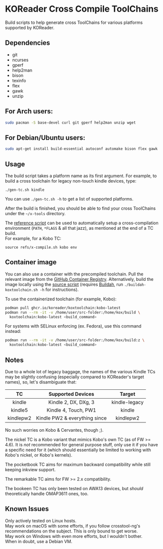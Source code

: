 # KOReader Cross Compile ToolChains

Build scripts to help generate cross ToolChains for various platforms supported by KOReader.


## Dependencies

* git
* ncurses
* gperf
* help2man
* bison
* texinfo
* flex
* gawk
* unzip

## For Arch users:
```bash
sudo pacman -S base-devel curl git gperf help2man unzip wget
```

## For Debian/Ubuntu users:

```bash
sudo apt-get install build-essential autoconf automake bison flex gawk libtool libtool-bin libncurses-dev curl file git gperf help2man texinfo unzip wget
```

## Usage

The build script takes a platform name as its first argument.
For example, to build a cross toolchain for legacy non-touch kindle devices, type:

```
./gen-tc.sh kindle
```

You can use `./gen-tc.sh -h` to get a list of supported platforms.

After the build is finished, you should be able to find your cross ToolChains under the `~/x-tools` directory.

The [reference script](/refs/x-compile.sh) can be used to automatically setup a cross-compilation environment (`PATH`, `*FLAGS` & all that jazz), as mentioned at the end of a TC build.  
For example, for a Kobo TC:
```shell
source refs/x-compile.sh kobo env
```

## Container image

You can also use a container with the precompiled toolchain. Pull the relevant image from the [GitHub Container Registry](https://ghcr.io/koreader/koxtoolchain). Alternatively, build the image locally using the [source script](./buildah-koxtoolchain.sh) (requires [Buildah](https://buildah.io/), run `./buildah-koxtoolchain.sh -h` for instructions).

To use the containerized toolchain (for example, Kobo):

```bash
podman pull ghcr.io/koreader/koxtoolchain:kobo-latest
podman run --rm -it -v /home/user/src-folder:/home/kox/build \
  koxtoolchain:kobo-latest <build_command>
```

For systems with SELinux enforcing (ex. Fedora), use this command instead:

```bash
podman run --rm -it -v /home/user/src-folder:/home/kox/build:z \
  koxtoolchain:kobo-latest <build_command>
```

## Notes

Due to a whole lot of legacy baggage, the names of the various Kindle TCs may be slightly confusing (especially compared to KOReader's target names), so, let's disambiguate that:

|     TC    |       Supported Devices       |     Target    |
|:---------:|:-----------------------------:|:-------------:|
|   kindle  |      Kindle 2, DX, DXg, 3     | kindle-legacy |
|  kindle5  |      Kindle 4, Touch, PW1     |     kindle    |
| kindlepw2 | Kindle PW2 & everything since |   kindlepw2   |

No such worries on Kobo & Cervantes, though ;).  

The nickel TC is a Kobo variant that mimics Kobo's own TC (as of FW >= 4.6). It is *not* recommended for general purpose stuff, only use it if you have a specific need for it (which should essentially be limited to working with Kobo's nickel, or Kobo's kernels).

The pocketbook TC aims for maximum backward compatibility while still keeping inkview support.

The remarkable TC aims for FW >= 2.x compatibility.

The bookeen TC has only been tested on AWA13 devices, but *should* theoretically handle OMAP3611 ones, too.

## Known Issues

Only actively tested on Linux hosts.  
May work on macOS with some efforts, if you follow crosstool-ng's recommendations on the subject. This is only bound to get worse.  
May work on Windows with even more efforts, but I wouldn't bother.  
When in doubt, use a Debian VM.

<!-- kate: indent-mode cstyle; indent-width 4; replace-tabs on; remove-trailing-spaces none; -->
